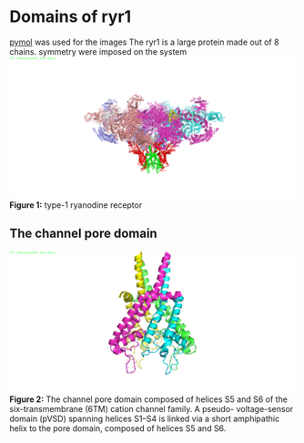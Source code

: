 
# Domains of ryr1 
[pymol](https://pymol.org/2/#download) was used for the images
The ryr1 is a large protein made out of 8 chains. symmetry were imposed on the system
![ryr1](ryr1.png) 
**Figure 1:** type-1 ryanodine receptor

## The channel pore domain
![ryr1](pore.png)
**Figure 2:** The channel pore domain composed of helices S5 and S6 of the six-transmembrane (6TM) cation channel family. A pseudo- voltage-sensor domain (pVSD) spanning helices S1–S4 is linked via a short amphipathic helix to the pore domain, composed of helices S5 and S6.   
